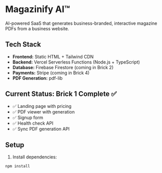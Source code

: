# Magazinify AI™

AI-powered SaaS that generates business-branded, interactive magazine PDFs from a business website.

## Tech Stack
- **Frontend:** Static HTML + Tailwind CDN
- **Backend:** Vercel Serverless Functions (Node.js + TypeScript)
- **Database:** Firebase Firestore (coming in Brick 2)
- **Payments:** Stripe (coming in Brick 4)
- **PDF Generation:** pdf-lib

## Current Status: Brick 1 Complete ✅
- ✅ Landing page with pricing
- ✅ PDF viewer with generation
- ✅ Signup form
- ✅ Health check API
- ✅ Sync PDF generation API

## Setup

1. Install dependencies:
```bash
npm install
